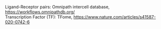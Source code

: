 Ligand-Receptor pairs: Omnipath intercell database, https://workflows.omnipathdb.org/ <br>
Transcription Factor (TF): TFome, https://www.nature.com/articles/s41587-020-0742-6